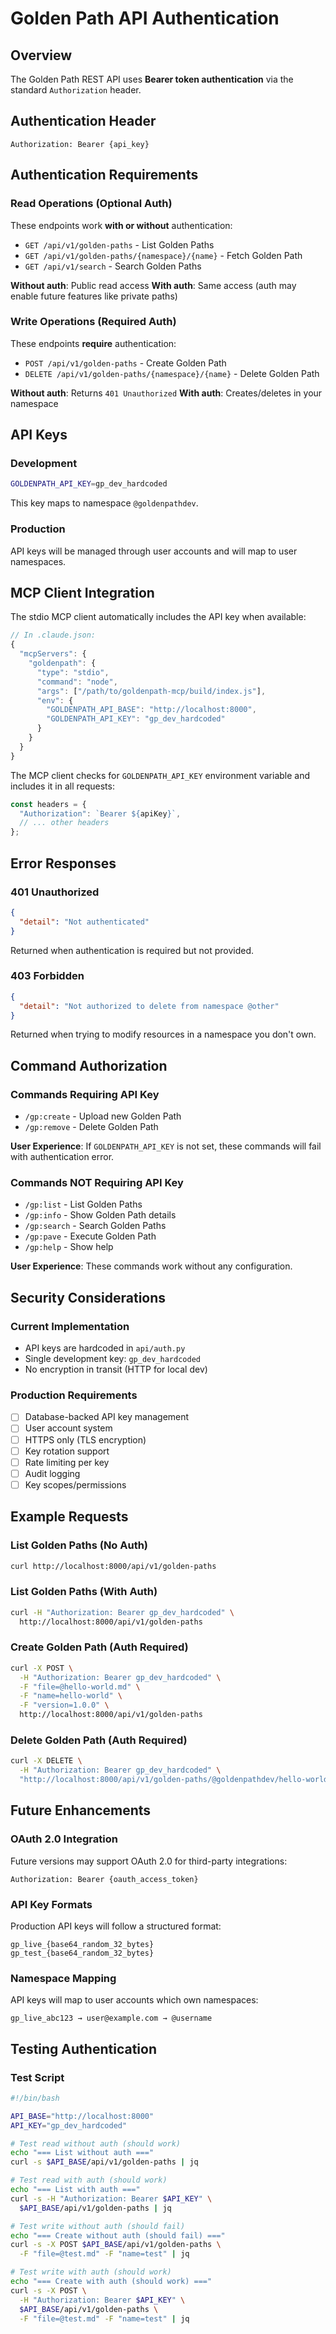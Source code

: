 # Golden Path API Authentication

## Overview

The Golden Path REST API uses **Bearer token authentication** via the standard `Authorization` header.

## Authentication Header

```
Authorization: Bearer {api_key}
```

## Authentication Requirements

### Read Operations (Optional Auth)

These endpoints work **with or without** authentication:

- `GET /api/v1/golden-paths` - List Golden Paths
- `GET /api/v1/golden-paths/{namespace}/{name}` - Fetch Golden Path
- `GET /api/v1/search` - Search Golden Paths

**Without auth**: Public read access
**With auth**: Same access (auth may enable future features like private paths)

### Write Operations (Required Auth)

These endpoints **require** authentication:

- `POST /api/v1/golden-paths` - Create Golden Path
- `DELETE /api/v1/golden-paths/{namespace}/{name}` - Delete Golden Path

**Without auth**: Returns `401 Unauthorized`
**With auth**: Creates/deletes in your namespace

## API Keys

### Development

```bash
GOLDENPATH_API_KEY=gp_dev_hardcoded
```

This key maps to namespace `@goldenpathdev`.

### Production

API keys will be managed through user accounts and will map to user namespaces.

## MCP Client Integration

The stdio MCP client automatically includes the API key when available:

```typescript
// In .claude.json:
{
  "mcpServers": {
    "goldenpath": {
      "type": "stdio",
      "command": "node",
      "args": ["/path/to/goldenpath-mcp/build/index.js"],
      "env": {
        "GOLDENPATH_API_BASE": "http://localhost:8000",
        "GOLDENPATH_API_KEY": "gp_dev_hardcoded"
      }
    }
  }
}
```

The MCP client checks for `GOLDENPATH_API_KEY` environment variable and includes it in all requests:

```typescript
const headers = {
  "Authorization": `Bearer ${apiKey}`,
  // ... other headers
};
```

## Error Responses

### 401 Unauthorized

```json
{
  "detail": "Not authenticated"
}
```

Returned when authentication is required but not provided.

### 403 Forbidden

```json
{
  "detail": "Not authorized to delete from namespace @other"
}
```

Returned when trying to modify resources in a namespace you don't own.

## Command Authorization

### Commands Requiring API Key

- `/gp:create` - Upload new Golden Path
- `/gp:remove` - Delete Golden Path

**User Experience**: If `GOLDENPATH_API_KEY` is not set, these commands will fail with authentication error.

### Commands NOT Requiring API Key

- `/gp:list` - List Golden Paths
- `/gp:info` - Show Golden Path details
- `/gp:search` - Search Golden Paths
- `/gp:pave` - Execute Golden Path
- `/gp:help` - Show help

**User Experience**: These commands work without any configuration.

## Security Considerations

### Current Implementation

- API keys are hardcoded in `api/auth.py`
- Single development key: `gp_dev_hardcoded`
- No encryption in transit (HTTP for local dev)

### Production Requirements

- [ ] Database-backed API key management
- [ ] User account system
- [ ] HTTPS only (TLS encryption)
- [ ] Key rotation support
- [ ] Rate limiting per key
- [ ] Audit logging
- [ ] Key scopes/permissions

## Example Requests

### List Golden Paths (No Auth)

```bash
curl http://localhost:8000/api/v1/golden-paths
```

### List Golden Paths (With Auth)

```bash
curl -H "Authorization: Bearer gp_dev_hardcoded" \
  http://localhost:8000/api/v1/golden-paths
```

### Create Golden Path (Auth Required)

```bash
curl -X POST \
  -H "Authorization: Bearer gp_dev_hardcoded" \
  -F "file=@hello-world.md" \
  -F "name=hello-world" \
  -F "version=1.0.0" \
  http://localhost:8000/api/v1/golden-paths
```

### Delete Golden Path (Auth Required)

```bash
curl -X DELETE \
  -H "Authorization: Bearer gp_dev_hardcoded" \
  "http://localhost:8000/api/v1/golden-paths/@goldenpathdev/hello-world?version=1.0.0"
```

## Future Enhancements

### OAuth 2.0 Integration

Future versions may support OAuth 2.0 for third-party integrations:

```
Authorization: Bearer {oauth_access_token}
```

### API Key Formats

Production API keys will follow a structured format:

```
gp_live_{base64_random_32_bytes}
gp_test_{base64_random_32_bytes}
```

### Namespace Mapping

API keys will map to user accounts which own namespaces:

```
gp_live_abc123 → user@example.com → @username
```

## Testing Authentication

### Test Script

```bash
#!/bin/bash

API_BASE="http://localhost:8000"
API_KEY="gp_dev_hardcoded"

# Test read without auth (should work)
echo "=== List without auth ==="
curl -s $API_BASE/api/v1/golden-paths | jq

# Test read with auth (should work)
echo "=== List with auth ==="
curl -s -H "Authorization: Bearer $API_KEY" \
  $API_BASE/api/v1/golden-paths | jq

# Test write without auth (should fail)
echo "=== Create without auth (should fail) ==="
curl -s -X POST $API_BASE/api/v1/golden-paths \
  -F "file=@test.md" -F "name=test" | jq

# Test write with auth (should work)
echo "=== Create with auth (should work) ==="
curl -s -X POST \
  -H "Authorization: Bearer $API_KEY" \
  $API_BASE/api/v1/golden-paths \
  -F "file=@test.md" -F "name=test" | jq
```
